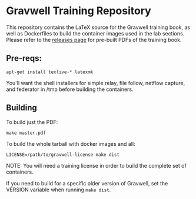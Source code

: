 # Gravwell Training Repository

This repository contains the LaTeX source for the Gravwell training book, as well as Dockerfiles to build the container images used in the lab sections. Please refer to the [releases page](https://github.com/gravwell/training/releases) for pre-built PDFs of the training book.

## Pre-reqs:

	apt-get install texlive-* latexmk

You'll want the shell installers for simple relay, file follow, netflow capture, and federator in /tmp before building the containers.

## Building

To build just the PDF:

	make master.pdf

To build the whole tarball with docker images and all:

	LICENSE=/path/to/gravwell-license make dist

NOTE: You will need a training license in order to build the complete set of containers.

If you need to build for a specific older version of Gravwell, set the VERSION variable when running `make dist`.

